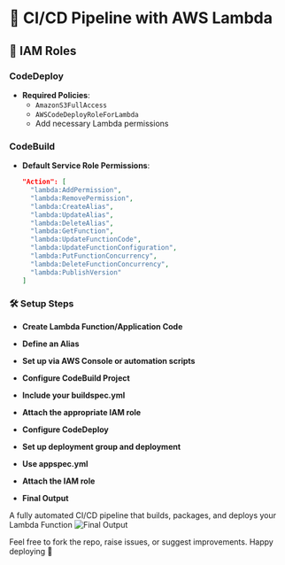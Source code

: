 # 🚀 CI/CD Pipeline with AWS Lambda

## 🔐 IAM Roles

### CodeDeploy
- **Required Policies**:
  - `AmazonS3FullAccess`
  - `AWSCodeDeployRoleForLambda`
  - Add necessary Lambda permissions

### CodeBuild
- **Default Service Role Permissions**:
  ```json
  "Action": [
    "lambda:AddPermission",
    "lambda:RemovePermission",
    "lambda:CreateAlias",
    "lambda:UpdateAlias",
    "lambda:DeleteAlias",
    "lambda:GetFunction",
    "lambda:UpdateFunctionCode",
    "lambda:UpdateFunctionConfiguration",
    "lambda:PutFunctionConcurrency",
    "lambda:DeleteFunctionConcurrency",
    "lambda:PublishVersion"
  ]
  
### 🛠️ Setup Steps
- **Create Lambda Function/Application Code**

- **Define an Alias**

- **Set up via AWS Console or automation scripts**

- **Configure CodeBuild Project**

- **Include your buildspec.yml**

- **Attach the appropriate IAM role**

- **Configure CodeDeploy**

- **Set up deployment group and deployment**

- **Use appspec.yml**

- **Attach the IAM role**

- **Final Output**

A fully automated CI/CD pipeline that builds, packages, and deploys your Lambda Function
![Final Output](LambdaCICD.png)


Feel free to fork the repo, raise issues, or suggest improvements. Happy deploying 🚀

